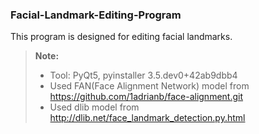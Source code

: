 ### Facial-Landmark-Editing-Program
This program is designed for editing facial landmarks.

> **<i class="icon-file"></i>Note:**
> - Tool: PyQt5, pyinstaller 3.5.dev0+42ab9dbb4
> - Used FAN(Face Alignment Network) model from https://github.com/1adrianb/face-alignment.git
> - Used dlib model from http://dlib.net/face_landmark_detection.py.html
